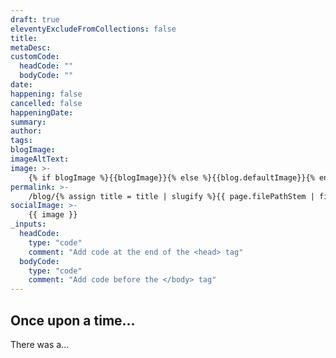 ```yaml
---
draft: true
eleventyExcludeFromCollections: false
title: 
metaDesc: 
customCode:
  headCode: ""
  bodyCode: ""
date:
happening: false
cancelled: false
happeningDate:
summary:
author:
tags: 
blogImage: 
imageAltText: 
image: >-
    {% if blogImage %}{{blogImage}}{% else %}{{blog.defaultImage}}{% endif %}
permalink: >-
    /blog/{% assign title = title | slugify %}{{ page.filePathStem | fileSubstringFilter | append: title | downcase }}/index.html
socialImage: >- 
    {{ image }}
_inputs:
  headCode:
    type: "code"
    comment: "Add code at the end of the <head> tag"
  bodyCode:
    type: "code"
    comment: "Add code before the </body> tag"
---
```

## Once upon a time...
There was a...